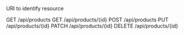 URI to identify resource

GET /api/products
GET /api/products/{id}
POST /api/products
PUT /api/products/{id}
PATCH /api/products/{id}
DELETE /api/products/{id}

